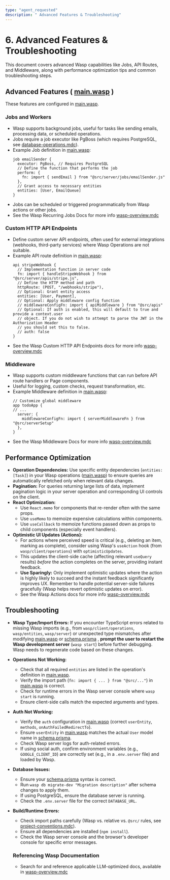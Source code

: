 ```yaml
---
type: "agent_requested"
description: " Advanced Features & Troubleshooting"
---
```

# 6. Advanced Features & Troubleshooting

This document covers advanced Wasp capabilities like Jobs, API Routes, and Middleware, along with performance optimization tips and common troubleshooting steps.

## Advanced Features ( [main.wasp](mdc:main.wasp) )

These features are configured in [main.wasp](mdc:main.wasp).

### Jobs and Workers

- Wasp supports background jobs, useful for tasks like sending emails, processing data, or scheduled operations.
- Jobs require a job executor like PgBoss (which requires PostgreSQL, see [database-operations.mdc](mdc:template/app/.cursor/rules/database-operations.mdc)).
- Example Job definition in [main.wasp](mdc:main.wasp):
  ```wasp
  job emailSender {
    executor: PgBoss, // Requires PostgreSQL
    // Define the function that performs the job
    perform: {
      fn: import { sendEmail } from "@src/server/jobs/emailSender.js"
    },
    // Grant access to necessary entities
    entities: [User, EmailQueue]
  }
  ```
- Jobs can be scheduled or triggered programmatically from Wasp actions or other jobs.
- See the Wasp Recurring Jobs Docs for more info [wasp-overview.mdc](mdc:template/app/.cursor/rules/wasp-overview.mdc)

### Custom HTTP API Endpoints

- Define custom server API endpoints, often used for external integrations (webhooks, third-party services) where Wasp Operations are not suitable.
- Example API route definition in [main.wasp](mdc:main.wasp):
  ```wasp
  api stripeWebhook {
    // Implementation function in server code
    fn: import { handleStripeWebhook } from "@src/server/apis/stripe.js",
    // Define the HTTP method and path
    httpRoute: (POST, "/webhooks/stripe"),
    // Optional: Grant entity access
    entities: [User, Payment],
    // Optional: Apply middleware config function
    // middlewareConfigFn: import { apiMiddleware } from "@src/apis"
    // Optional: If auth is enabled, this will default to true and provide a context.user
    // object. If you do not wish to attempt to parse the JWT in the Authorization Header
    // you should set this to false.
    // auth: false
  }
  ```
- See the Wasp Custom HTTP API Endpoints docs for more info [wasp-overview.mdc](mdc:template/app/.cursor/rules/wasp-overview.mdc)

### Middleware

- Wasp supports custom middleware functions that can run before API route handlers or Page components.
- Useful for logging, custom checks, request transformation, etc.
- Example Middleware definition in [main.wasp](mdc:main.wasp):
  ```wasp
  // Customize global middleware
  app todoApp {
  // ...
    server: {
      middlewareConfigFn: import { serverMiddlewareFn } from "@src/serverSetup"
    },
  }
  ```
- See the Wasp Middleware Docs for more info [wasp-overview.mdc](mdc:template/app/.cursor/rules/wasp-overview.mdc)

## Performance Optimization

- **Operation Dependencies:** Use specific entity dependencies (`entities: [Task]`) in your Wasp operations ([main.wasp](mdc:main.wasp)) to ensure queries are automatically refetched only when relevant data changes.
- **Pagination:** For queries returning large lists of data, implement pagination logic in your server operation and corresponding UI controls on the client.
- **React Optimization:**
  - Use `React.memo` for components that re-render often with the same props.
  - Use `useMemo` to memoize expensive calculations within components.
  - Use `useCallback` to memoize functions passed down as props to child components (especially event handlers).
- **Optimistic UI Updates (Actions):**
  - For actions where perceived speed is critical (e.g., deleting an item, marking as complete), consider using Wasp's `useAction` hook (from `wasp/client/operations`) with `optimisticUpdates`.
  - This updates the client-side cache (affecting relevant `useQuery` results) _before_ the action completes on the server, providing instant feedback.
  - **Use Sparingly:** Only implement optimistic updates where the action is highly likely to succeed and the instant feedback significantly improves UX. Remember to handle potential server-side failures gracefully (Wasp helps revert optimistic updates on error).
  - See the Wasp Actions docs for more info [wasp-overview.mdc](mdc:template/app/.cursor/rules/wasp-overview.mdc)

## Troubleshooting

- **Wasp Type/Import Errors:** If you encounter TypeScript errors related to missing Wasp imports (e.g., from `wasp/client/operations`, `wasp/entities`, `wasp/server`) or unexpected type mismatches after modifying [main.wasp](mdc:main.wasp) or [schema.prisma](mdc:schema.prisma) , **prompt the user to restart the Wasp development server** (`wasp start`) before further debugging. Wasp needs to regenerate code based on these changes.
- **Operations Not Working:**
  - Check that all required `entities` are listed in the operation's definition in [main.wasp](mdc:main.wasp).
  - Verify the import path (`fn: import { ... } from "@src/..."`) in [main.wasp](mdc:main.wasp) is correct.
  - Check for runtime errors in the Wasp server console where `wasp start` is running.
  - Ensure client-side calls match the expected arguments and types.
- **Auth Not Working:**
  - Verify the `auth` configuration in [main.wasp](mdc:main.wasp) (correct `userEntity`, `methods`, `onAuthFailedRedirectTo`).
  - Ensure `userEntity` in [main.wasp](mdc:main.wasp) matches the actual `User` model name in [schema.prisma](mdc:schema.prisma).
  - Check Wasp server logs for auth-related errors.
  - If using social auth, confirm environment variables (e.g., `GOOGLE_CLIENT_ID`) are correctly set (e.g., in a `.env.server` file) and loaded by Wasp.
- **Database Issues:**
  - Ensure your [schema.prisma](mdc:schema.prisma) syntax is correct.
  - Run `wasp db migrate-dev "Migration description"` after schema changes to apply them.
  - If using PostgreSQL, ensure the database server is running.
  - Check the `.env.server` file for the correct `DATABASE_URL`.
- **Build/Runtime Errors:**

  - Check import paths carefully (Wasp vs. relative vs. `@src/` rules, see [project-conventions.mdc](mdc:template/app/.cursor/rules/project-conventions.mdc)).
  - Ensure all dependencies are installed (`npm install`).
  - Check the Wasp server console and the browser's developer console for specific error messages.

  ### Referencing Wasp Documentation

  - Search for and reference applicable LLM-optimized docs, available in [wasp-overview.mdc](mdc:template/app/.cursor/rules/wasp-overview.mdc)
